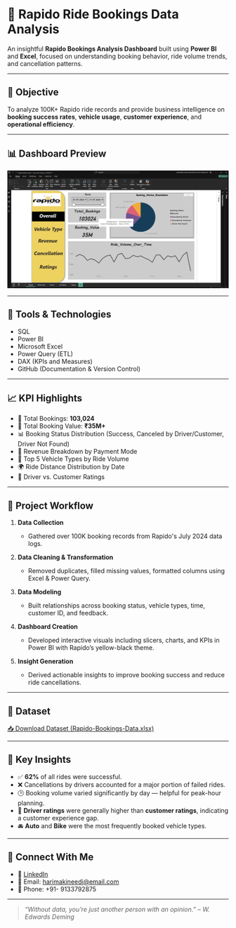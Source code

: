 # 🛵 Rapido Ride Bookings Data Analysis

An insightful **Rapido Bookings Analysis Dashboard** built using **Power BI** and **Excel**, focused on understanding booking behavior, ride volume trends, and cancellation patterns.

---

## 🎯 Objective

To analyze 100K+ Rapido ride records and provide business intelligence on **booking success rates**, **vehicle usage**, **customer experience**, and **operational efficiency**.

---

## 📊 Dashboard Preview

![Rapido Dashboard](https://github.com/HariMakineedi/Rapido_Rides_Data_Analysis/blob/main/Screenshot%202025-08-06%20123120.png)

---

## 🔧 Tools & Technologies

- SQL
- Power BI
- Microsoft Excel
- Power Query (ETL)
- DAX (KPIs and Measures)
- GitHub (Documentation & Version Control)

---

## 📈 KPI Highlights

- 📆 Total Bookings: **103,024**
- 💸 Total Booking Value: **₹35M+**
- 📊 Booking Status Distribution (Success, Canceled by Driver/Customer, Driver Not Found)
- 🧾 Revenue Breakdown by Payment Mode
- 🚗 Top 5 Vehicle Types by Ride Volume
- 🌍 Ride Distance Distribution by Date
- 🌟 Driver vs. Customer Ratings

---

## 🔄 Project Workflow

1. **Data Collection**  
   - Gathered over 100K booking records from Rapido's July 2024 data logs.

2. **Data Cleaning & Transformation**  
   - Removed duplicates, filled missing values, formatted columns using Excel & Power Query.

3. **Data Modeling**  
   - Built relationships across booking status, vehicle types, time, customer ID, and feedback.

4. **Dashboard Creation**  
   - Developed interactive visuals including slicers, charts, and KPIs in Power BI with Rapido’s yellow-black theme.

5. **Insight Generation**  
   - Derived actionable insights to improve booking success and reduce ride cancellations.

---

## 📁 Dataset

[📥 Download Dataset (Rapido-Bookings-Data.xlsx)](https://github.com/HariMakineedi/Rapido_Rides_Data_Analysis/blob/main/Bookings%20.csv.xlsx)

---

## 📌 Key Insights

- ✅ **62%** of all rides were successful.
- ❌ Cancellations by drivers accounted for a major portion of failed rides.
- 🕒 Booking volume varied significantly by day — helpful for peak-hour planning.
- 💬 **Driver ratings** were generally higher than **customer ratings**, indicating a customer experience gap.
- 🚘 **Auto** and **Bike** were the most frequently booked vehicle types.

---

## 🤝 Connect With Me

- 💼 [LinkedIn](https://www.linkedin.com/in/hari-makineedi/)
- 📧 Email: harimakineedi@email.com
- 📱 Phone: +91- 9133792875

---

> _“Without data, you’re just another person with an opinion.” – W. Edwards Deming_
